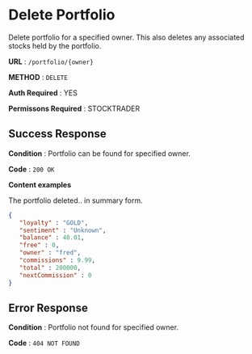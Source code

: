 # Delete Portfolio

Delete portfolio for a specified owner. This also deletes any associated stocks held by the portfolio.

**URL** : `/portfolio/{owner}`

**METHOD** : `DELETE`

**Auth Required** : YES

**Permissons Required** : STOCKTRADER

## Success Response

**Condition** : Portfolio can be found for specified owner.

**Code** : `200 OK`

**Content examples**

The portfolio deleted.. in summary form.

```json
{
   "loyalty" : "GOLD",
   "sentiment" : "Unknown",
   "balance" : 40.01,
   "free" : 0,
   "owner" : "fred",
   "commissions" : 9.99,
   "total" : 200000,
   "nextCommission" : 0
}
```

## Error Response

**Condition** : Portfolio not found for specified owner.

**Code** : `404 NOT FOUND`